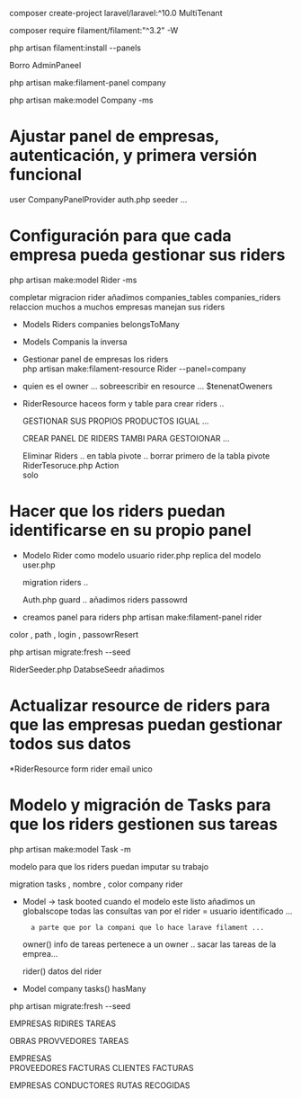 
composer create-project laravel/laravel:^10.0 MultiTenant

composer require filament/filament:"^3.2" -W

php artisan filament:install --panels



Borro AdminPaneel 

php artisan make:filament-panel company


php artisan make:model Company -ms 

# Ajustar panel de empresas, autenticación, y primera versión funcional

user
CompanyPanelProvider
auth.php 
seeder ...

# Configuración para que cada empresa pueda gestionar sus riders
php artisan make:model Rider -ms 

completar migracion rider
añadimos companies_tables  companies_riders
    relaccion muchos a muchos 
    empresas manejan sus riders

* Models Riders 
    companies belongsToMany
* Models Companis la inversa 


* Gestionar panel de empresas los riders  
php artisan make:filament-resource Rider --panel=company 

* quien es el owner ... 
    sobreescribir en resource ...
    $tenenatOweners

* RiderResource haceos form y table para crear riders ..

    GESTIONAR SUS PROPIOS PRODUCTOS IGUAL ... 

    CREAR PANEL DE RIDERS TAMBI PARA GESTOIONAR ...

    Eliminar Riders .. en tabla pivote .. 
        borrar primero de la tabla pivote 
            RiderTesoruce.php Action  
                solo 

# Hacer que los riders puedan identificarse en su propio panel


* Modelo Rider como modelo usuario 
    rider.php  replica del modelo user.php 

    migration riders .. 

    Auth.php guard .. añadimos riders 
    passowrd 

* creamos panel para riders 
php artisan make:filament-panel rider 

color , path , login , passowrResert

php artisan migrate:fresh --seed 

RiderSeeder.php 
DatabseSeedr añadimos 


# Actualizar resource de riders para que las empresas puedan gestionar todos sus datos

*RiderResource form 
    rider email unico 



# Modelo y migración de Tasks para que los riders gestionen sus tareas

php artisan make:model Task -m 

modelo para que los riders puedan imputar su trabajo 

migration tasks , nombre , color company rider 

* Model -> task 
    booted cuando el modelo este listo añadimos un globalscope 
        todas las consultas van por el rider = usuario identificado ... 

        a parte que por la compani que lo hace larave filament ...


    owner() info de tareas pertenece a un owner .. sacar las tareas de la emprea...

    rider()  datos del rider 

* Model company 
    tasks() hasMany 

php artisan migrate:fresh --seed 










EMPRESAS 
    RIDIRES
        TAREAS

OBRAS
    PROVVEDORES
        TAREAS 
    
EMPRESAS    
    PROVEEDORES
        FACTURAS
    CLIENTES
        FACTURAS

EMPRESAS
    CONDUCTORES
        RUTAS
            RECOGIDAS



        
